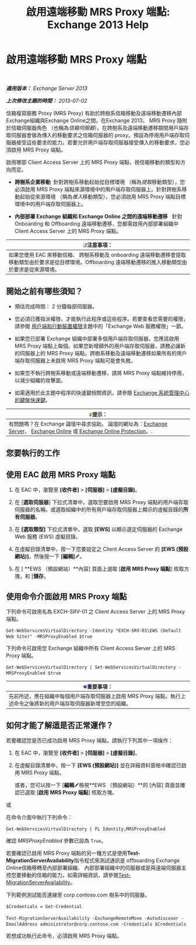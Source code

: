 ﻿---
title: '啟用遠端移動 MRS Proxy 端點: Exchange 2013 Help'
TOCTitle: 啟用遠端移動 MRS Proxy 端點
ms:assetid: 9840f712-127e-4c2d-bfe5-1b35cdb2a31b
ms:mtpsurl: https://technet.microsoft.com/zh-tw/library/Dn155787(v=EXCHG.150)
ms:contentKeyID: 54652596
ms.date: 05/21/2018
mtps_version: v=EXCHG.150
ms.translationtype: MT
---

# 啟用遠端移動 MRS Proxy 端點

 

_**適用版本：** Exchange Server 2013_

_**上次修改主題的時間：** 2013-07-02_

信箱複寫服務 Proxy (MRS Proxy) 有助於跨樹系信箱移動及遠端移動遷移內部Exchange組織與Exchange Online之間。在Exchange 2013、 MRS Proxy 隨附於信箱伺服器角色 （也稱為*信箱伺服器*）。在跨樹系及遠端移動遷移期間用戶端存取伺服器會做為傳入的移動要求之信箱伺服器的 proxy。預設為停用用戶端存取伺服器接受這些要求的能力。若要允許用戶端存取伺服器接受傳入的移動要求，您必須啟用 MRS Proxy 端點。

啟用哪部 Client Access Server 上的 MRS Proxy 端點，視信箱移動的類型和方向而定。

  - **跨樹系企業移動**  針對跨樹系移動起始從目標環境 （稱為*提取*移動類型），您必須啟用 MRS Proxy 端點來源環境中的用戶端存取伺服器上。針對跨樹系移動起始從來源環境 （稱為*推入*移動類型），您必須啟用 MRS Proxy 端點目標環境中的用戶端存取伺服器上。

  - **內部部署 Exchange 組織和 Exchange Online 之間的遠端移動遷移**   針對 Onboarding 和 Offboarding 遠端移動遷移，您都需啟用內部部署組織中 Client Access Server 上的 MRS Proxy 端點。

<table>
<thead>
<tr class="header">
<th><img src="images/Bb124558.note(EXCHG.150).gif" title="注意事項" alt="注意事項" />注意事項：</th>
</tr>
</thead>
<tbody>
<tr class="odd">
<td>如果您使用 EAC 來移動信箱、 跨樹系移動及 onboarding 遠端移動遷移會提取移動類型由於要求是從目標環境。Offboarding 遠端移動遷移的推入移動類型由於要求是從來源環境。</td>
</tr>
</tbody>
</table>


## 開始之前有哪些須知？

  - 預估完成時間： 2 分鐘每部伺服器。

  - 您必須已獲指派權限，才能執行此程序或這些程序。若要查看您需要的權限，請參閱 [用戶端和行動裝置權限](clients-and-mobile-devices-permissions-exchange-2013-help.md)主題中的「Exchange Web 服務權限」一節。

  - 如果您已部署 Exchange 組織中部署多個用戶端存取伺服器，您應該啟用 MRS Proxy 端點上每個。如果您新增額外的用戶端存取伺服器，請務必讓新的伺服器上的 MRS Proxy 端點。跨樹系移動及遠端移動遷移如果所有的用戶端存取伺服器上未啟用 MRS Proxy 端點可能會失敗。

  - 如果您不執行跨樹系移動或遠端移動遷移，請將 MRS Proxy 端點維持停用，以減少組織的攻擊面。

  - 如需適用於此主題中程序的快速鍵相關資訊，請參閱 [Exchange 系統管理中心的鍵盤快速鍵](keyboard-shortcuts-in-the-exchange-admin-center-exchange-online-protection-help.md)。

<table>
<thead>
<tr class="header">
<th><img src="images/Bb124558.tip(EXCHG.150).gif" title="提示" alt="提示" />提示：</th>
</tr>
</thead>
<tbody>
<tr class="odd">
<td>有問題嗎？在 Exchange 論壇中尋求協助。 論壇的網址為：<a href="https://go.microsoft.com/fwlink/p/?linkid=60612">Exchange Server</a>、 <a href="https://go.microsoft.com/fwlink/p/?linkid=267542">Exchange Online</a> 或 <a href="https://go.microsoft.com/fwlink/p/?linkid=285351">Exchange Online Protection</a>。.</td>
</tr>
</tbody>
</table>


## 您要執行的工作

## 使用 EAC 啟用 MRS Proxy 端點

1.  在 EAC 中，瀏覽至 **\[收件者\]** \> **\[伺服器\]** \> **\[虛擬目錄\]**。

2.  在 \[**選取伺服器**\] 下拉式清單中，選取您要啟用 MRS Proxy 端點的用戶端存取伺服器的名稱。或選取組織中的所有用戶端存取伺服器上顯示的虛擬目錄的**所有伺服器**。

3.  在 **\[選取類型\]** 下拉式清單中，選取 **\[EWS\]** 以顯示選定伺服器的 Exchange Web 服務 (EWS) 虛擬目錄。

4.  在虛擬目錄清單中，按一下您要設定之 Client Access Server 的 **\[EWS (預設網站)\]**，然後按一下 **\[編輯\]**![編輯圖示](images/JJ218640.6f53ccb2-1f13-4c02-bea0-30690e6ea71d(EXCHG.150).gif "編輯圖示")。

5.  在 \[ **EWS （預設網站）**內容\] 頁面上選取 \[**啟用 MRS Proxy 端點**\] 核取方塊，和 \[**儲存**。

## 使用命令介面啟用 MRS Proxy 端點

下列命令可啟用名為 EXCH-SRV-01 之 Client Access Server 上的 MRS Proxy 端點。

    Set-WebServicesVirtualDirectory -Identity "EXCH-SRV-01\EWS (Default Web Site)" -MRSProxyEnabled $true

下列命令可啟用您 Exchange 組織中所有 Client Access Server 上的 MRS Proxy 端點。

    Get-WebServicesVirtualDirectory | Set-WebServicesVirtualDirectory -MRSProxyEnabled $true

<table>
<thead>
<tr class="header">
<th><img src="images/Bb124558.important(EXCHG.150).gif" title="重要事項" alt="重要事項" />重要事項：</th>
</tr>
</thead>
<tbody>
<tr class="odd">
<td>先前所述，應在組織中每個用戶端存取伺服器上啟用 MRS Proxy 端點。執行上述命令之後將新的用戶端存取伺服器新增至您的組織。</td>
</tr>
</tbody>
</table>


## 如何才能了解這是否正常運作？

若要確認您是否已成功啟用 MRS Proxy 端點，請執行下列其中一項操作：

1.  在 EAC 中，瀏覽至 **\[收件者\]** \> **\[伺服器\]** \> **\[虛擬目錄\]**。

2.  在虛擬目錄清單中，按一下 **\[EWS (預設網站)\]** 並在詳細資料窗格中確認已啟用 MRS Proxy 端點。
    
    或者，您可以按一下 \[**編輯**![編輯圖示](images/JJ218640.6f53ccb2-1f13-4c02-bea0-30690e6ea71d(EXCHG.150).gif "編輯圖示")檢視**EWS （預設網站）**的 \[內容\] 頁面並確認已選取 \[**啟用 MRS Proxy 端點**\] 核取方塊。

或

在命令介面中執行下列命令：

    Get-WebServicesVirtualDirectory | FL Identity,MRSProxyEnabled

確認 *MRSProxyEnabled* 參數已設為 `True`。

若要確認已啟用 MRS Proxy 端點的另一種方式是使用**Test-MigrationServerAvailability**指令程式來測試通訊是 offboarding Exchange Online信箱移轉至內部部署組織、 內部部署組織中的伺服器或是與遠端伺服器主控您要移動的信箱的能力。如需詳細資訊，請參閱[Test-MigrationServerAvailability](https://technet.microsoft.com/zh-tw/library/jj219169\(v=exchg.150\))。

下列範例測試能否連線至 corp.contoso.com 樹系中的伺服器。

    $Credentials = Get-Credential

    Test-MigrationServerAvailability -ExchangeRemoteMove -Autodiscover -EmailAddress administrator@corp.contoso.com -Credentials $Credentials

若想成功執行此命令，必須啟用 MRS Proxy 端點。

